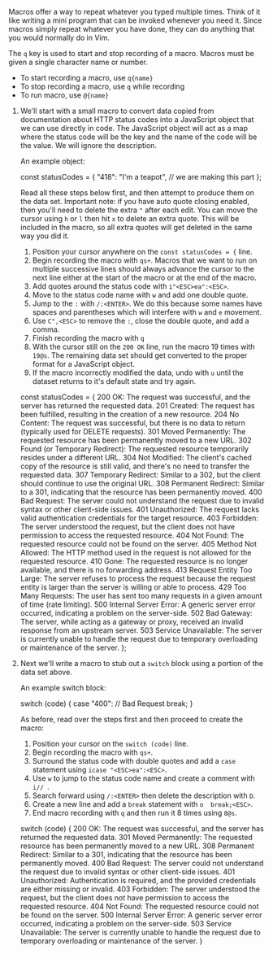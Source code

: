 Macros offer a way to repeat whatever you typed multiple times. Think of it
like writing a mini program that can be invoked whenever you need it. Since
macros simply repeat whatever you have done, they can do anything that you
would normally do in Vim.

The `q` key is used to start and stop recording of a macro. Macros must be
given a single character name or number.

  - To start recording a macro, use `q{name}`
  - To stop recording a macro, use `q` while recording
  - To run macro, use `@{name}`

1. We'll start with a small macro to convert data copied from documentation
   about HTTP status codes into a JavaScript object that we can use directly in
   code. The JavaScript object will act as a map where the status code will be the
   key and the name of the code will be the value. We will ignore the description.

   An example object:

     const statusCodes = {
       "418": "I'm a teapot",  // we are making this part
     };

   Read all these steps below first, and then attempt to produce them on the
   data set. Important note: if you have auto quote closing enabled, then
   you'll need to delete the extra `"` after each edit. You can move the cursor
   using `h` or `l` then hit `x` to delete an extra quote. This will be
   included in the macro, so all extra quotes will get deleted in the same way
   you did it.

     1. Position your cursor anywhere on the `const statusCodes = {` line.
     2. Begin recording the macro with `qs+`. Macros that we want to run on
        multiple successive lines should always advance the cursor to the next
        line either at the start of the macro or at the end of the macro.
     3. Add quotes around the status code with `i"<ESC>ea":<ESC>`.
     4. Move to the status code name with `w` and add one double quote.
     5. Jump to the `:` with `/:<ENTER>`. We do this because some names have
        spaces and parentheses which will interfere with `w` and `e` movement.
     6. Use `C",<ESC>` to remove the `:`, close the double quote, and add a
        comma.
     7. Finish recording the macro with `q`
     8. With the cursor still on the `200 OK` line, run the macro 19 times with
        `19@s`. The remaining data set should get converted to the proper
        format for a JavaScript object.
     9. If the macro incorrectly modified the data, undo with `u` until the
        dataset returns to it's default state and try again.

     const statusCodes = {
       200 OK: The request was successful, and the server has returned the requested data.
       201 Created: The request has been fulfilled, resulting in the creation of a new resource.
       204 No Content: The request was successful, but there is no data to return (typically used for DELETE requests).
       301 Moved Permanently: The requested resource has been permanently moved to a new URL.
       302 Found (or Temporary Redirect): The requested resource temporarily resides under a different URL.
       304 Not Modified: The client's cached copy of the resource is still valid, and there's no need to transfer the requested data.
       307 Temporary Redirect: Similar to a 302, but the client should continue to use the original URL.
       308 Permanent Redirect: Similar to a 301, indicating that the resource has been permanently moved.
       400 Bad Request: The server could not understand the request due to invalid syntax or other client-side issues.
       401 Unauthorized: The request lacks valid authentication credentials for the target resource.
       403 Forbidden: The server understood the request, but the client does not have permission to access the requested resource.
       404 Not Found: The requested resource could not be found on the server.
       405 Method Not Allowed: The HTTP method used in the request is not allowed for the requested resource.
       410 Gone: The requested resource is no longer available, and there is no forwarding address.
       413 Request Entity Too Large: The server refuses to process the request because the request entity is larger than the server is willing or able to process.
       429 Too Many Requests: The user has sent too many requests in a given amount of time (rate limiting).
       500 Internal Server Error: A generic server error occurred, indicating a problem on the server-side.
       502 Bad Gateway: The server, while acting as a gateway or proxy, received an invalid response from an upstream server.
       503 Service Unavailable: The server is currently unable to handle the request due to temporary overloading or maintenance of the server.
     };

2. Next we'll write a macro to stub out a `switch` block using a portion of the data set above.
   
   An example switch block:

     switch (code) {
       case "400":  // Bad Request
         break;
     }
   
   As before, read over the steps first and then proceed to create the macro:

     1. Position your cursor on the `switch (code)` line.
     2. Begin recording the macro with `qs+`.
     3. Surround the status code with double quotes and add a `case` statement
        using `icase "<ESC>ea":<ESC>`.
     4. Use `w` to jump to the status code name and create a comment with `i// `.
     5. Search forward using `/:<ENTER>` then delete the description with `D`.
     6. Create a new line and add a `break` statement with `o  break;<ESC>`.
     7. End macro recording with `q` and then run it 8 times using `8@s`.


     switch (code) {
       200 OK: The request was successful, and the server has returned the requested data.
       301 Moved Permanently: The requested resource has been permanently moved to a new URL.
       308 Permanent Redirect: Similar to a 301, indicating that the resource has been permanently moved.
       400 Bad Request: The server could not understand the request due to invalid syntax or other client-side issues.
       401 Unauthorized: Authentication is required, and the provided credentials are either missing or invalid.
       403 Forbidden: The server understood the request, but the client does not have permission to access the requested resource.
       404 Not Found: The requested resource could not be found on the server.
       500 Internal Server Error: A generic server error occurred, indicating a problem on the server-side.
       503 Service Unavailable: The server is currently unable to handle the request due to temporary overloading or maintenance of the server.
     }
